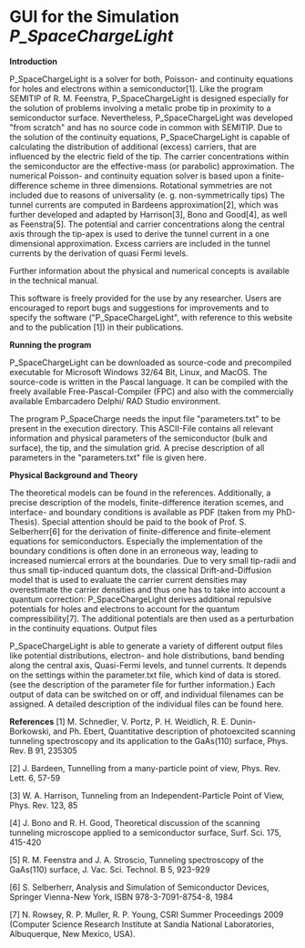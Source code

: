 # GUI for the Simulation *P_SpaceChargeLight*

**Introduction**

P_SpaceChargeLight is a solver for both, Poisson- and continuity equations for holes and electrons within a semiconductor[1]. Like the program SEMITIP of R. M. Feenstra, P_SpaceChargeLight is designed especially for the solution of problems involving a metalic probe tip in proximity to a semiconductor surface. Nevertheless, P_SpaceChargeLight was developed "from scratch" and has no source code in common with SEMITIP. Due to the solution of the continuity equations, P_SpaceChargeLight is capable of calculating the distribution of additional (excess) carriers, that are influenced by the electric field of the tip. The carrier concentrations within the semiconductor are the effective-mass (or parabolic) approximation. The numerical Poisson- and continuity equation solver is based upon a finite-difference scheme in three dimensions. Rotational symmetries are not included due to reasons of universality (e. g. non-symmetrically tips) The tunnel currents are computed in Bardeens approximation[2], which was further developed and adapted by Harrison[3], Bono and Good[4], as well as Feenstra[5]. The potential and carrier concentrations along the central axis through the tip-apex is used to derive the tunnel current in a one dimensional approximation.  Excess carriers are included in the tunnel currents by the derivation of quasi Fermi levels.

Further information about the physical and numerical concepts is available in the technical manual.

This software is freely provided for the use by any researcher. Users are encouraged to report bugs and suggestions for improvements and to specify the software ("P_SpaceChargeLight", with reference to this website and to the publication [1]) in their publications.

**Running the program**

P_SpaceChargeLight can be downloaded as source-code and precompiled executable for Microsoft Windows 32/64 Bit, Linux, and MacOS. The source-code is written in the Pascal language. It can be compiled with the freely available Free-Pascal-Compiler (FPC) and also with the commercially available Embarcadero Delphi/ RAD Studio environment.

The program P_SpaceCharge needs the input file "parameters.txt" to be present in the execution directory. This ASCII-File contains all relevant information and physical parameters of the semiconductor (bulk and surface), the tip, and the simulation grid. A precise description of all parameters in the "parameters.txt" file is given here.

**Physical Background and Theory**

The theoretical models can be found in the references. Additionally, a precise description of the models, finite-difference iteration scemes, and interface- and boundary conditions is available as PDF (taken from my PhD-Thesis). Special attention should be paid to the book of Prof. S. Selberherr[6] for the derivation of finite-difference and finite-element equations for semiconductors. Especially the implementation of the boundary conditions is often done in an erroneous way, leading to increased numiercal errors at the boundaries. Due to very small tip-radii and thus small tip-induced quantum dots, the classical Drift-and-Diffusion model that is used to evaluate the carrier current densities may overestimate the carrier densities and thus one has to take into account a quantum correction: P_SpaceChargeLight derives additional repulsive potentials for holes and electrons to account for the quantum compressibility[7]. The additional potentials are then used as a perturbation in the continuity equations.
Output files

P_SpaceChargeLight is able to generate a variety of different output files like potential distributions, electron- and hole distributions, band bending along the central axis, Quasi-Fermi levels, and tunnel currents. It depends on the settings within the parameter.txt file, which kind of data is stored. (see the description of the parameter file for further information.) Each output of data can be switched on or off, and individual filenames can be assigned. A detailed description of the individual files can be found here.

**References**
[1] M. Schnedler, V. Portz, P. H. Weidlich, R. E. Dunin-Borkowski, and Ph. Ebert, Quantitative description of photoexcited scanning tunneling spectroscopy and its application to the GaAs(110) surface, Phys. Rev. B 91, 235305

[2] J. Bardeen, Tunnelling from a many-particle point of view, Phys. Rev. Lett. 6,  57-59

[3] W. A. Harrison, Tunneling from an Independent-Particle Point of View, Phys. Rev. 123, 85

[4] J. Bono and R. H. Good, Theoretical discussion of the scanning tunneling microscope applied to a semiconductor surface, Surf. Sci. 175, 415-420

[5] R. M. Feenstra and J. A. Stroscio, Tunneling spectroscopy of the GaAs(110) surface, J. Vac. Sci. Technol. B 5, 923-929

[6] S. Selberherr, Analysis and Simulation of Semiconductor Devices, Springer Vienna-New York, ISBN 978-3-7091-8754-8, 1984

[7] N. Rowsey, R. P. Muller, R. P. Young, CSRI Summer Proceedings 2009 (Computer Science Research Institute at Sandia National Laboratories, Albuquerque, New Mexico, USA). 
